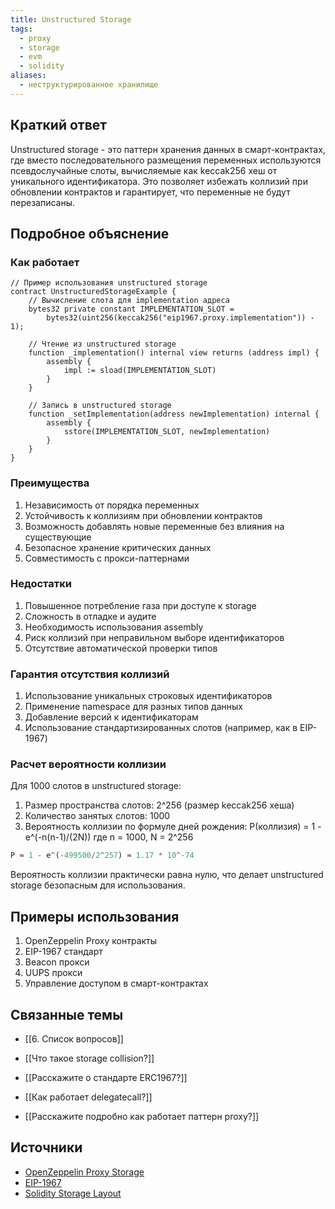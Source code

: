 ```yaml
---
title: Unstructured Storage
tags:
  - proxy
  - storage
  - evm
  - solidity
aliases:
  - неструктурированное хранилище
---
```


## Краткий ответ

Unstructured storage - это паттерн хранения данных в смарт-контрактах, где вместо последовательного размещения переменных используются псевдослучайные слоты, вычисляемые как keccak256 хеш от уникального идентификатора. Это позволяет избежать коллизий при обновлении контрактов и гарантирует, что переменные не будут перезаписаны.

## Подробное объяснение

### Как работает

```solidity
// Пример использования unstructured storage
contract UnstructuredStorageExample {
    // Вычисление слота для implementation адреса
    bytes32 private constant IMPLEMENTATION_SLOT = 
        bytes32(uint256(keccak256("eip1967.proxy.implementation")) - 1);
        
    // Чтение из unstructured storage
    function _implementation() internal view returns (address impl) {
        assembly {
            impl := sload(IMPLEMENTATION_SLOT)
        }
    }
    
    // Запись в unstructured storage
    function _setImplementation(address newImplementation) internal {
        assembly {
            sstore(IMPLEMENTATION_SLOT, newImplementation)
        }
    }
}
```

### Преимущества

1. Независимость от порядка переменных
2. Устойчивость к коллизиям при обновлении контрактов
3. Возможность добавлять новые переменные без влияния на существующие
4. Безопасное хранение критических данных
5. Совместимость с прокси-паттернами

### Недостатки

1. Повышенное потребление газа при доступе к storage
2. Сложность в отладке и аудите
3. Необходимость использования assembly
4. Риск коллизий при неправильном выборе идентификаторов
5. Отсутствие автоматической проверки типов

### Гарантия отсутствия коллизий

1. Использование уникальных строковых идентификаторов
2. Применение namespace для разных типов данных
3. Добавление версий к идентификаторам
4. Использование стандартизированных слотов (например, как в EIP-1967)

### Расчет вероятности коллизии

Для 1000 слотов в unstructured storage:

1. Размер пространства слотов: 2^256 (размер keccak256 хеша)
2. Количество занятых слотов: 1000
3. Вероятность коллизии по формуле дней рождения:
   P(коллизия) = 1 - e^(-n(n-1)/(2N))
   где n = 1000, N = 2^256

```python
P ≈ 1 - e^(-499500/2^257) ≈ 1.17 * 10^-74
```

Вероятность коллизии практически равна нулю, что делает unstructured storage безопасным для использования.

## Примеры использования

1. OpenZeppelin Proxy контракты
2. EIP-1967 стандарт
3. Beacon прокси
4. UUPS прокси
5. Управление доступом в смарт-контрактах

## Связанные темы
- [[6. Список вопросов]]

- [[Что такое storage collision?]]
- [[Расскажите о стандарте ERC1967?]]
- [[Как работает delegatecall?]]
- [[Расскажите подробно как работает паттерн proxy?]]

## Источники
- [OpenZeppelin Proxy Storage](https://docs.openzeppelin.com/upgrades-plugins/1.x/proxies#storage)
- [EIP-1967](https://eips.ethereum.org/EIPS/eip-1967)
- [Solidity Storage Layout](https://docs.soliditylang.org/en/latest/internals/layout_in_storage.html)
